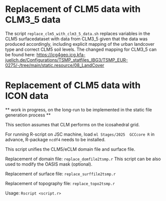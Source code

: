 # Replacement of CLM5 data with CLM3_5 data

The script `replace_clm5_with_clm3_5_data.sh` replaces variables in the CLM5 surfacedataset with data from CLM3_5 given that the data was produced accordingly, including explicit mapping of the urban landcover type and correct CLM5 soil levels.
The changed mapping for CLM3_5 can be found here:
https://icg4geo.icg.kfa-juelich.de/Configurations/TSMP_statfiles_IBG3/TSMP_EUR-0275/-/tree/main/static.resource/08_LandCover

# Replacement of CLM5 data with ICON data

** work in progress, on the long-run to be implemented in the static file generation process **

This section assumes that CLM performs on the icosahedral grid.

For running R-script on JSC machine, load `ml Stages/2025  GCCcore R` in advance, R-package `ncdf4` needs to be installed.

This script unifies the CLM5/eCLM domain file and surface file.

Replacement of domain file:
`replace_domfile2tsmp.r`
This script can be also used to modify the OASIS mask (optional).

Replacement of surface file:
`replace_surffile2tsmp.r`

Replacement of topography file:
`replace_topo2tsmp.r`

Usage:
`Rscript <script.r>`
